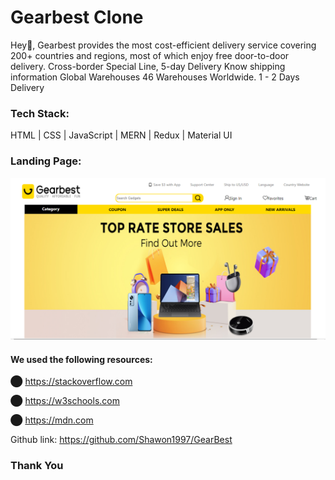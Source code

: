 <h1>Gearbest Clone</h1>
<p>Hey👋, Gearbest provides the most cost-efficient delivery service covering 200+ countries and regions, most of which enjoy free door-to-door delivery. Cross-border Special Line, 5-day Delivery Know shipping information Global Warehouses 46 Warehouses Worldwide. 1 - 2 Days Delivery</p>


<h3>Tech Stack:</h3>

HTML | CSS | JavaScript | MERN | Redux | Material UI

<h3>Landing Page:</h3>
<img src="./src/Images/websitePic.png" />

<h4>We used the following resources:</h4>

⬤ https://stackoverflow.com

⬤ https://w3schools.com

⬤ https://mdn.com

Github link: https://github.com/Shawon1997/GearBest

<h3>Thank You</h3>
